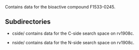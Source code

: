 Contains data for the bioactive compound F1533-0245.

## Subdirectories

- cside/ contains data for the C-side search space on rv1908c.

- nside/ contains data for the N-side search space on rv1908c.

